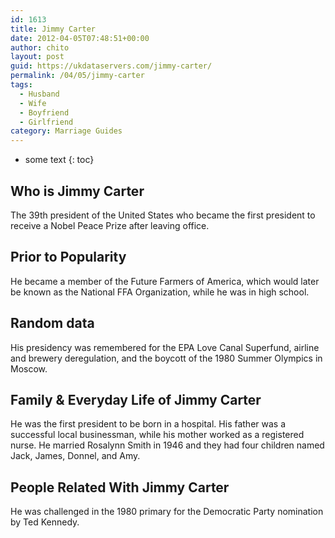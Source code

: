 ```yaml
---
id: 1613
title: Jimmy Carter
date: 2012-04-05T07:48:51+00:00
author: chito
layout: post
guid: https://ukdataservers.com/jimmy-carter/
permalink: /04/05/jimmy-carter
tags:
  - Husband
  - Wife
  - Boyfriend
  - Girlfriend
category: Marriage Guides
---
```


* some text
{: toc}
          
          
## Who is  Jimmy Carter
                  
                  
                  
The 39th president of the United States who became the first president to receive a Nobel Peace Prize after leaving office.
                  
                
                
                
## Prior to Popularity 
                  
                  
                  
He became a member of the Future Farmers of America, which would later be known as the National FFA Organization, while he was in high school.
                  
                
                
                
## Random data 
                  
                  
                  
His presidency was remembered for the EPA Love Canal Superfund, airline and brewery deregulation, and the boycott of the 1980 Summer Olympics in Moscow.
                  
                
                
                
## Family & Everyday Life of Jimmy Carter
                  
                  
                  
He was the first president to be born in a hospital. His father was a successful local businessman, while his mother worked as a registered nurse. He married Rosalynn Smith in 1946 and they had four children named Jack, James, Donnel, and Amy.
                  
                
                
                
## People Related With  Jimmy Carter
                  
                  
                  
He was challenged in the 1980 primary for the Democratic Party nomination by Ted Kennedy.
                  
                
              
            
          
          
          
    
    
  
